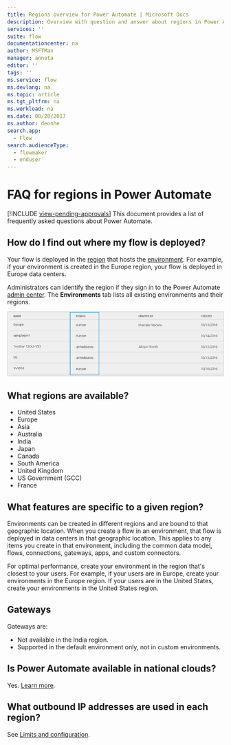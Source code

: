 ```yaml
---
title: Regions overview for Power Automate | Microsoft Docs
description: Overview with question and answer about regions in Power Automate
services: ''
suite: flow
documentationcenter: na
author: MSFTMan
manager: anneta
editor: ''
tags: ''
ms.service: flow
ms.devlang: na
ms.topic: article
ms.tgt_pltfrm: na
ms.workload: na
ms.date: 08/28/2017
ms.author: deonhe
search.app: 
  - Flow
search.audienceType: 
  - flowmaker
  - enduser
---
```

# FAQ for regions in Power Automate
[!INCLUDE [view-pending-approvals](includes/cc-rebrand.md)]
This document provides a list of frequently asked questions about Power Automate.

## How do I find out where my flow is deployed?
Your flow is deployed in the [region](https://azure.microsoft.com/regions/) that hosts the [environment](environments-overview-admin.md). For example, if your environment is created in the Europe region, your flow is deployed in Europe data centers.

Administrators can identify the region if they sign in to the Power Automate [admin center](https://admin.flow.microsoft.com). The **Environments** tab lists all existing environments and their regions.

![view environments](media/regions-overview/environments-list.png)

## What regions are available?
* United States
* Europe
* Asia
* Australia
* India
* Japan
* Canada
* South America
* United Kingdom
* US Government (GCC)
* France

## What features are specific to a given region?
Environments can be created in different regions and are bound to that geographic location. When you create a flow in an environment, that flow is deployed in data centers in that geographic location. This applies to any items you create in that environment, including the common data model, flows, connections, gateways, apps, and custom connectors.

For optimal performance, create your environment in the region that's closest to your users. For example, if your users are in Europe, create your environments in the Europe region. If your users are in the United States, create your environments in the United States region.

## Gateways
Gateways are:

* Not available in the India region.
* Supported in the default environment only, not in custom environments.

## Is Power Automate available in national clouds?
Yes. [Learn more](./us-govt.md).

## What outbound IP addresses are used in each region?
See [Limits and configuration](limits-and-config.md).

